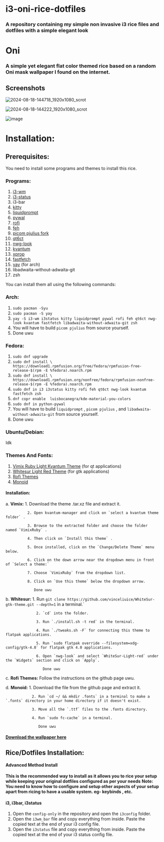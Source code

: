 # i3-oni-rice-dotfiles

### A repository containing my simple non invasive i3 rice files and  dotfiles with a simple elegant look

# Oni

### A simple yet elegant flat color themed rice based on a random Oni mask wallpaper I found on the internet.

## Screenshots

![2024-08-18-144718_1920x1080_scrot](https://github.com/user-attachments/assets/40310dc6-3081-4742-95c8-0bb508565263)

![2024-08-18-144222_1920x1080_scrot](https://github.com/user-attachments/assets/a6b6abcf-4c84-45c1-90f4-c6024242cb3b)

![image](https://github.com/user-attachments/assets/6a0e64a3-fc9e-46af-81f1-7913daebc43c)

# Installation:

## Prerequisites:

You need to install some programs and themes to install this rice. 

### Programs:

1. [i3-wm](https://github.com/i3/i3)
2. [i3-status](https://github.com/i3/i3status)
3. i3-bar
4. [kitty](https://github.com/kovidgoyal/kitty)
5. [liquidprompt](https://github.com/liquidprompt/liquidprompt)
6. [pywal](https://github.com/dylanaraps/pywal)
7. [rofi](https://github.com/davatorium/rofi)
8. [feh](https://github.com/derf/feh)
9. [picom pjulius fork](https://github.com/pijulius/picom)
10. [qt6ct](https://github.com/trialuser02/qt6ct)
11. [nwg-look](https://github.com/nwg-piotr/nwg-look)
12. [kvantum](https://github.com/tsujan/Kvantum)
13. [xprop](http://cgit.freedesktop.org/xorg/app/xprop)
14. [fastfetch](https://github.com/fastfetch-cli/fastfetch)
15. [yay](https://github.com/Jguer/yay) (for arch)
16. libadwaita-without-adwaita-git
17. zsh

You can install them all using the following commands:
### Arch:

1. `sudo pacman -Syu`
2. `sudo pacman -S yay`
3. `yay -S i3-wm i3status kitty liquidprompt pywal rofi feh qt6ct nwg-look kvantum fastfetch libadwaita-without-adwaita-git zsh `
4. You will have to build `picom pjulius` from source yourself.
5. Done uwu

### Fedora:

1. `sudo dnf upgrade`
2. `sudo dnf install \
  https://download1.rpmfusion.org/free/fedora/rpmfusion-free-release-$(rpm -E %fedora).noarch.rpm`
3. `sudo dnf install \
  https://download1.rpmfusion.org/nonfree/fedora/rpmfusion-nonfree-release-$(rpm -E %fedora).noarch.rpm`
4. `sudo dnf in i3 i3status kitty rofi feh qt6ct nwg-look kvantum fastfetch zsh`
5. `dnf copr enable  luisbocanegra/kde-material-you-colors `
6. `sudo dnf in python-pywal`
7. You will have to build `liquidprompt` , `picom pjulius` , and `libadwaita-without-adwaita-git` from source yourself.
8. Done uwu

### Ubuntu/Debian:

Idk

### Themes And Fonts:

1. [Vimix Ruby Light Kvantum Theme](https://www.pling.com/p/1303788/) (for qt applications)
2. [Whitesur Light Red Theme](https://github.com/vinceliuice/WhiteSur-gtk-theme) (for gtk applications)
3. [Rofi Themes](https://github.com/adi1090x/rofi)
4. [Monoid](https://github.com/larsenwork/monoid)

#### Installation:

a. **Vimix:** 1. Download the theme .tar.xz file and extract it.

              2. Open kvantum-manager and click on `select a kvantum theme folder` .
              
              3. Browse to the extracted folder and choose the folder named `VimixRuby` .
              
              4. Then click on `Install this theme` .
              
              5. Once installed, click on the `Change/Delete Theme` menu below.
              
              6. Click on the down arrow near the dropdown menu in front of `Select a theme:`
              
              7. Choose `VimixRuby` from the dropdown list.
              
              8. Click on `Use this theme` below the dropdown arrow.
              
                 Done uwu

 b. **Whitesur:** 1. Run `git clone https://github.com/vinceliuice/WhiteSur-gtk-theme.git --depth=1` in a terminal.`
 
                  2. `cd` into the folder.
                  
                  3. Run `./install.sh -t red` in the terminal.
                  
                  4. Run `./tweaks.sh -F` for connecting this theme to flatpak applications.
                  
                  5. Run `sudo flatpak override --filesystem=xdg-config/gtk-4.0` for flatpak gtk 4.0 applications.
                  
                  6. Open `nwg-look` and select `WhiteSur-Light-red` under the `Widgets` section and click on `Apply`.
                  
                     Done uwu

 c. **Rofi Themes:** Follow the instructions on the github page uwu.

 d. **Monoid:** 1. Download the file from the github page and extract it.
 
                2. Run `cd ~/ && mkdir .fonts` in a terminal to make a `.fonts` directory in your home directory if it doesn't exist.
                
                3. Move all the `.ttf` files to the .fonts directory.
                
                4. Run `sudo fc-cache` in a terminal.
                
                   Done uwu

#### [Download the wallpaper here](https://wall.alphacoders.com/big.php?i=1338168)
                 

## Rice/Dotfiles Installation:

#### Advanced Method Install

**This is the recommended way to install as it allows you to rice your setup while keeping your original dotfiles configured as per your needs**
**Note: You need to know how to configure and setup other aspects of your setup apart from ricing to have a usable system. eg- keybinds , etc.**

#### i3, i3bar, i3status
1. Open the `config-only` in the repository and open the `i3config` folder.
2. Open the `i3wm_bar` file and copy everything from inside. Paste the copied text at the end of your i3 config file.
3. Open the `i3status` file and copy everything from inside. Paste the copied text at the end of your i3 status config file.

